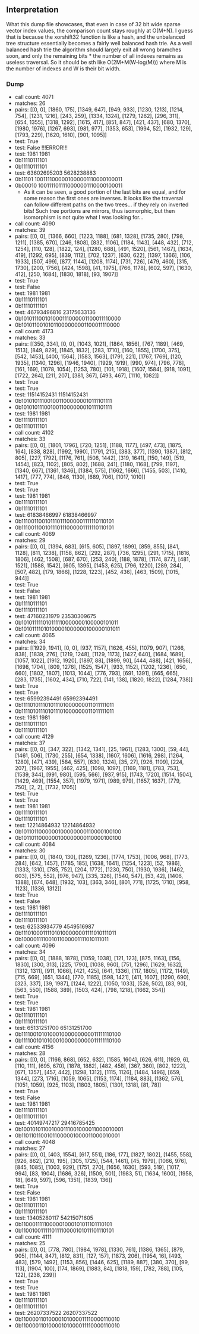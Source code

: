 ## Interpretation

What this dump file showcases, that even in case of 32 bit wide sparse vector index values, the comparison count stays roughly at O(M+N). I guess that is because the xorshift32 function is like a hash, and the unbalanced tree structure essentially becomes a fairly well balanced hash trie. As a well balanced hash trie the algorithm should largely exit all wrong bramches soon, and only the remaining bits * the number of all indexes remains as useless traversal. So it should be sth like O(2M+M(W-log(M))) where M is the number of indexes and W is their bit width.

### Dump

* call count: 4071
* matches: 26
* pairs: [[0, 0], [1860, 175], [1349, 647], [949, 933], [1230, 1213], [1214, 754], [1231, 1216], [243, 259], [1334, 1324], [1279, 1262], [296, 311], [654, 1355], [1318, 1292], [1615, 417], [851, 847], [421, 437], [680, 1370], [1980, 1976], [1267, 693], [981, 977], [1353, 653], [1994, 52], [1932, 129], [1793, 229], [1620, 1610], [901, 1095]]
* test: True
* test: False !!!ERROR!!!
* test: 1981 1981
*  0b11110111101
*  0b11110111101
* test: 63602695203 5628238883
*  0b11101 1001111000001000001110000100011 
*  0b00010 1001111011110000001110000100011 
   * As it can be seen, a good portion of the last bits are equal, and for some reason the first ones are inverses. It looks like the traversal can follow different paths on the two trees... if they rely on inverted bits! Such tree portions are mirrors, thus isomorphic, but then isomorphism is not quite what I was looking for...
* call count: 4090
* matches: 39
* pairs: [[0, 0], [1366, 660], [1223, 1188], [681, 1328], [1735, 280], [798, 1211], [1385, 670], [246, 1808], [832, 1106], [1184, 1143], [448, 432], [712, 1254], [110, 128], [1822, 124], [1280, 688], [491, 1520], [561, 1467], [1634, 419], [1292, 695], [839, 1112], [702, 1237], [630, 622], [1397, 1366], [106, 1933], [507, 499], [877, 1144], [1208, 1174], [731, 726], [479, 460], [315, 1730], [200, 1756], [424, 1598], [41, 1975], [766, 1178], [602, 597], [1630, 412], [250, 1684], [1830, 1818], [93, 1907]]
* test: True
* test: False
* test: 1981 1981
*  0b11110111101
*  0b11110111101
* test: 46793496816 23175633136
*  0b101011100101000111000001100011110000
*  0b10101100101011000000001100011110000
* call count: 4173
* matches: 33
* pairs: [[350, 334], [0, 0], [1043, 1021], [1864, 1856], [767, 1189], [469, 1513], [849, 829], [1845, 1832], [283, 1710], [160, 1855], [1700, 375], [542, 1453], [400, 1564], [1583, 1563], [1791, 221], [1767, 1769], [120, 1935], [1340, 1296], [1946, 1940], [1929, 1919], [990, 974], [796, 778], [161, 169], [1078, 1054], [1253, 780], [101, 1918], [1607, 1584], [918, 1091], [1722, 264], [211, 207], [381, 367], [493, 467], [1110, 1082]]
* test: True
* test: True
* test: 11514152431 11514152431
*  0b1010101110010011000000010111101111
*  0b1010101110010011000000010111101111
* test: 1981 1981
*  0b11110111101
*  0b11110111101
* call count: 4102
* matches: 33
* pairs: [[0, 0], [1801, 1796], [720, 1251], [1188, 1177], [497, 473], [1875, 164], [838, 828], [1992, 1990], [1791, 215], [383, 377], [1390, 1387], [812, 805], [227, 1792], [1176, 761], [508, 1442], [319, 1641], [150, 149], [519, 1454], [823, 1102], [805, 802], [1688, 241], [1180, 1168], [799, 1197], [1340, 667], [1361, 1346], [1384, 575], [1662, 1666], [1455, 503], [1410, 1417], [777, 774], [846, 1130], [689, 706], [1017, 1010]]
* test: True
* test: True
* test: 1981 1981
*  0b11110111101
*  0b11110111101
* test: 61838466997 61838466997
*  0b111001100101110111000001111110110101
*  0b111001100101110111000001111110110101
* call count: 4069
* matches: 29
* pairs: [[0, 0], [1394, 683], [615, 605], [1897, 1899], [859, 855], [841, 1128], [811, 1238], [1158, 862], [292, 287], [736, 1295], [291, 1715], [1816, 1806], [462, 1508], [687, 670], [253, 240], [188, 1878], [1174, 877], [481, 1521], [1588, 1542], [605, 1395], [1453, 625], [796, 1220], [289, 284], [507, 482], [179, 1866], [1228, 1223], [452, 436], [463, 1509], [1015, 944]]
* test: True
* test: False
* test: 1981 1981
*  0b11110111101
*  0b11110111101
* test: 47160231979 23530309675
*  0b101011111010111110000000100000101011
*  0b10101111010100001000000100000101011
* call count: 4065
* matches: 34
* pairs: [[1929, 1941], [0, 0], [937, 1157], [1626, 455], [1079, 907], [1266, 838], [1839, 276], [1219, 1248], [1129, 1173], [1427, 640], [1684, 1689], [1057, 1022], [1912, 1920], [1897, 88], [1899, 90], [444, 488], [421, 1656], [1698, 1704], [809, 1276], [1525, 1547], [933, 1152], [1202, 1236], [650, 660], [1802, 1807], [1013, 1044], [776, 793], [691, 1391], [665, 665], [283, 1735], [1602, 434], [710, 722], [141, 138], [1820, 1822], [1284, 738]]
* test: True
* test: True
* test: 65992394491 65992394491
*  0b111101011101011101000000011011111011
*  0b111101011101011101000000011011111011
* test: 1981 1981
*  0b11110111101
*  0b11110111101
* call count: 4129
* matches: 37
* pairs: [[0, 0], [347, 322], [1342, 1341], [25, 1961], [1283, 1300], [59, 44], [1461, 506], [1730, 255], [654, 1338], [1607, 1606], [1616, 298], [1264, 1280], [471, 439], [584, 557], [630, 1324], [35, 27], [926, 1109], [224, 207], [1967, 1955], [462, 425], [1098, 1097], [1169, 1181], [783, 753], [1539, 344], [991, 980], [595, 566], [937, 915], [1743, 1720], [1514, 1504], [1429, 469], [1554, 357], [1979, 1971], [989, 979], [1657, 1637], [779, 750], [2, 2], [1732, 1705]]
* test: True
* test: True
* test: 1981 1981
*  0b11110111101
*  0b11110111101
* test: 12214864932 12214864932
*  0b1011011000000100000000110000100100
*  0b1011011000000100000000110000100100
* call count: 4084
* matches: 30
* pairs: [[0, 0], [1840, 130], [1269, 1236], [1774, 1753], [1006, 968], [1773, 284], [642, 1457], [1785, 185], [1638, 1641], [1254, 1223], [52, 1986], [1333, 1310], [785, 752], [204, 1772], [1230, 750], [1930, 1936], [1462, 603], [575, 552], [976, 947], [335, 326], [1540, 547], [53, 42], [1406, 1388], [674, 648], [1932, 103], [363, 346], [801, 771], [1725, 1710], [958, 1123], [1336, 1312]]
* test: True
* test: False
* test: 1981 1981
*  0b11110111101
*  0b11110111101
* test: 62533934779 4549516987
*  0b111010001111010100000001111010111011
*  0b100001111001011000001111010111011
* call count: 4096
* matches: 34
* pairs: [[0, 0], [1888, 1878], [1059, 1038], [121, 123], [875, 1163], [156, 1830], [300, 313], [225, 1790], [1038, 960], [751, 1296], [1629, 1632], [1312, 1311], [911, 1066], [421, 425], [641, 1336], [117, 1805], [1172, 1149], [715, 669], [651, 1344], [770, 1185], [598, 1421], [411, 1607], [1290, 690], [323, 337], [39, 1987], [1244, 1222], [1050, 1033], [526, 502], [83, 90], [563, 550], [1588, 389], [1503, 424], [798, 1218], [1662, 354]]
* test: True
* test: True
* test: 1981 1981
*  0b11110111101
*  0b11110111101
* test: 65131251700 65131251700
*  0b111100101010001000000000011111110100
*  0b111100101010001000000000011111110100
* call count: 4156
* matches: 28
* pairs: [[0, 0], [1166, 868], [652, 632], [1585, 1604], [626, 611], [1929, 6], [110, 111], [695, 670], [1878, 1882], [482, 458], [367, 360], [802, 1222], [671, 1357], [457, 442], [1298, 1312], [1115, 1126], [1484, 1496], [659, 1344], [273, 1716], [1059, 1065], [1153, 1174], [1184, 883], [1362, 576], [1051, 1059], [925, 1103], [1803, 1805], [1301, 1318], [81, 78]]
* test: True
* test: False
* test: 1981 1981
*  0b11110111101
*  0b11110111101
* test: 40149747217 29416785425
*  0b100101011001000111001000011000010001
*  0b11011011001011000001000011000010001
* call count: 4048
* matches: 27
* pairs: [[0, 0], [403, 1554], [617, 551], [186, 177], [1827, 1802], [1455, 558], [926, 862], [210, 195], [305, 1725], [544, 1461], [45, 1979], [1066, 976], [845, 1085], [1003, 929], [1751, 270], [1656, 1630], [593, 519], [1017, 994], [83, 1904], [1686, 326], [1509, 501], [1983, 51], [1634, 1600], [1958, 18], [649, 597], [596, 1351], [1839, 136]]
* test: True
* test: False
* test: 1981 1981
*  0b11110111101
*  0b11110111101
* test: 13405280117 54215071605
*  0b1100011111000001000101011101110101
*  0b110010011111011110000101011101110101
* call count: 4111
* matches: 25
* pairs: [[0, 0], [778, 780], [1984, 1978], [1330, 761], [1386, 1365], [879, 905], [1144, 847], [812, 831], [127, 157], [1873, 206], [1954, 16], [493, 483], [579, 1492], [1153, 856], [1446, 625], [1189, 887], [380, 370], [99, 113], [1904, 100], [174, 1869], [1883, 84], [1818, 159], [782, 788], [105, 122], [238, 239]]
* test: True
* test: True
* test: 1981 1981
*  0b11110111101
*  0b11110111101
* test: 26207337522 26207337522
*  0b11000011010000101000011110000110010
*  0b11000011010000101000011110000110010

